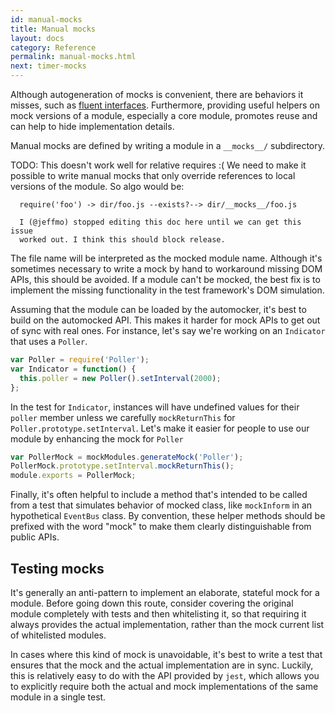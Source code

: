 ```yaml
---
id: manual-mocks
title: Manual mocks
layout: docs
category: Reference
permalink: manual-mocks.html
next: timer-mocks
---
```


Although autogeneration of mocks is convenient, there are behaviors it misses, such as [fluent interfaces](http://martinfowler.com/bliki/FluentInterface.html). Furthermore, providing useful helpers on mock versions of a module, especially a core module, promotes reuse and can help to hide implementation details.

Manual mocks are defined by writing a module in a `__mocks__/` subdirectory.

TODO: This doesn't work well for relative requires :( We need to make it
      possible to write manual mocks that only override references to local
      versions of the module. So algo would be:

      require('foo') -> dir/foo.js --exists?--> dir/__mocks__/foo.js

      I (@jeffmo) stopped editing this doc here until we can get this issue
      worked out. I think this should block release.

The file name will be interpreted as the mocked module name. Although it's sometimes necessary to write a mock by hand to workaround missing DOM APIs, this should be avoided. If a module can't be mocked, the best fix is to implement the missing functionality in the test framework's DOM simulation.

Assuming that the module can be loaded by the automocker, it's best to build on the automocked API. This makes it harder for mock APIs to get out of sync with real ones. For instance, let's say we're working on an `Indicator` that uses a `Poller`.

```javascript
var Poller = require('Poller');
var Indicator = function() {
  this.poller = new Poller().setInterval(2000);
};
```

In the test for `Indicator`, instances will have undefined values for their `poller` member unless we carefully `mockReturnThis` for `Poller.prototype.setInterval`. Let's make it easier for people to use our module by enhancing the mock for `Poller`

```javascript
var PollerMock = mockModules.generateMock('Poller');
PollerMock.prototype.setInterval.mockReturnThis();
module.exports = PollerMock;
```

Finally, it's often helpful to include a method that's intended to be called from a test that simulates behavior of mocked class, like `mockInform` in an hypothetical `EventBus` class. By convention, these helper methods should be prefixed with the word "mock" to make them clearly distinguishable from public APIs.

Testing mocks
-------------

It's generally an anti-pattern to implement an elaborate, stateful mock for a module. Before going down this route, consider covering the original module completely with tests and then whitelisting it, so that requiring it always provides the actual implementation, rather than the mock current list of whitelisted modules.

In cases where this kind of mock is unavoidable, it's best to write a test that
ensures that the mock and the actual implementation are in sync. Luckily, this
is relatively easy to do with the API provided by `jest`, which allows you to explicitly require both the actual and mock implementations of the same module in a single test.

